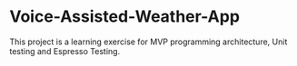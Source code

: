 # Voice-Assisted-Weather-App
This project is a learning exercise for MVP programming architecture, Unit testing and Espresso Testing.
